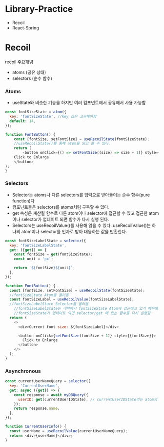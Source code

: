 Library-Practice
============
- Recoil
- React-Spring


# Recoil

recoil 주요개념
- atoms (공유 상태)
- selectors (순수 함수)


### Atoms
- useState와 비슷한 기능을 하지만 여러 컴포넌트에서 공유해서 사용 가능함
```javascript
const fontSizeState = atom({
  key: 'fontSizeState', //key 값은 고유해야함
  default: 14,
});

function FontButton() {
    const [fontSize, setFontSize] = useRecoilState(fontSizeState);
    //useRecoilState()를 통해 atom을 읽고 쓸 수 있다.
    return (
        <button onClick={() => setFontSize((size) => size + 1)} style={{fontSize}}>
    Click to Enlarge
    </button>
);
}

```

### Selectors
- Selector는 atoms나 다른 selectors를 입력으로 받아들이는 순수 함수(pure function)다
- 컴포넌트들은 selectors를 atoms처럼 구독할 수 있다.
- get 속성은 계산될 함수로 다른 atom이나 selector에 접근할 수 있고 접근한 atom이나 selector가 업데이트 되면 함수가 다시 실행 된다.
- Selectors는 useRecoilValue()를 사용해 읽을 수 있다. useRecoilValue()는 하나의 atom이나 selector를 인자로 받아 대응하는 값을 반환한다.
```javascript
const fontSizeLabelState = selector({
  key: 'fontSizeLabelState',
  get: ({get}) => {
    const fontSize = get(fontSizeState);
    const unit = 'px';

    return `${fontSize}${unit}`;
  },
});
```
```javascript
function FontButton() {
  const [fontSize, setFontSize] = useRecoilState(fontSizeState);
  //fontSizeState Atom을 불러옴
  const fontSizeLabel = useRecoilValue(fontSizeLabelState);
  //fontSizeLabelState Selector를 불러옴
    //fontSizeLabelState는 내부에서 fontSizeState Atom에 접근하고 있기 때문에
    //fontSizeState가 업데이트 되면 selector/get 에 있는 함수를 다시 실행함
  return (
    <>
      <div>Current font size: ${fontSizeLabel}</div>

      <button onClick={setFontSize(fontSize + 1)} style={{fontSize}}>
        Click to Enlarge
      </button>
    </>
  );
}

```
### Asynchronous
```javascript
const currentUserNameQuery = selector({
  key: 'CurrentUserName',
  get: async ({get}) => {
    const response = await myDBQuery({
      userID: get(currentUserIDState), // currentUserIDState라는 atom의 상태값에 의존
    });
    return response.name;
  },
});

function CurrentUserInfo() {
  const userName = useRecoilValue(currentUserNameQuery);
  return <div>{userName}</div>;
}
```

